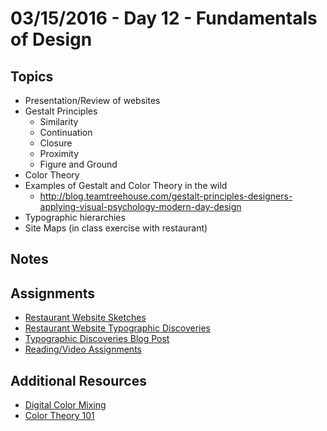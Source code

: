 # 03/15/2016 - Day 12 - Fundamentals of Design

## Topics
- Presentation/Review of websites
- Gestalt Principles
    + Similarity
    + Continuation
    + Closure
    + Proximity
    + Figure and Ground
- Color Theory
- Examples of Gestalt and Color Theory in the wild
    + http://blog.teamtreehouse.com/gestalt-principles-designers-applying-visual-psychology-modern-day-design
- Typographic hierarchies
- Site Maps (in class exercise with restaurant)

## Notes

## Assignments
- [Restaurant Website Sketches](https://online.theironyard.com/library/paths/143/units/524/assignments/877)
- [Restaurant Website Typographic Discoveries](https://online.theironyard.com/library/paths/143/units/524/assignments/904)
- [Typographic Discoveries Blog Post](https://online.theironyard.com/library/paths/143/units/524/assignments/905)
- [Reading/Video Assignments](https://online.theironyard.com/library/paths/143/units/524/assignments/878)

## Additional Resources
- [Digital Color Mixing](http://www.creativebloq.com/colour/digital-colour-mixing-1131629)
- [Color Theory 101](http://www.sitepoint.com/color-theory-101-2/)